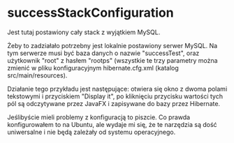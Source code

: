 # successStackConfiguration

Jest tutaj postawiony cały stack z wyjątkiem MySQL.

Żeby to zadziałało potrzebny jest lokalnie postawiony serwer MySQL. Na tym serwerze musi być baza danych o nazwie "successTest", oraz użytkownik "root" z hasłem "rootps" (wszystkie te trzy parametry można zmienić w pliku konfiguracyjnym hibernate.cfg.xml (katalog src/main/resources).

Działanie tego przykładu jest następujące: otwiera się okno z dwoma polami tekstowymi i przyciskiem "Display it", po kliknięciu przycisku wartości tych pól są odczytywane przez JavaFX i zapisywane do bazy przez Hibernate.

Jeślibyście mieli problemy z konfiguracją to piszcie. Co prawda konfigurowałem to na Ubuntu, ale wydaje mi się, że te narzędzia są dość uniwersalne i nie będą zależały od systemu operacyjnego.
